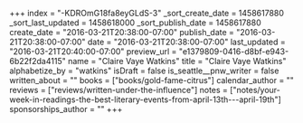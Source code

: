 +++
index = "-KDROmG18fa8eyGLdS-3"
_sort_create_date = 1458617880
_sort_last_updated = 1458618000
_sort_publish_date = 1458617880
create_date = "2016-03-21T20:38:00-07:00"
publish_date = "2016-03-21T20:38:00-07:00"
date = "2016-03-21T20:38:00-07:00"
last_updated = "2016-03-21T20:40:00-07:00"
preview_url = "e1379809-0416-d8bf-e943-6b22f2da4115"
name = "Claire Vaye Watkins"
title = "Claire Vaye Watkins"
alphabetize_by = "watkins"
isDraft = false
is_seattle__pnw_writer = false
written_about = ""
books = ["books/gold-fame-citrus"]
calendar_author = ""
reviews = ["reviews/written-under-the-influence"]
notes = ["notes/your-week-in-readings-the-best-literary-events-from-april-13th---april-19th"]
sponsorships_author = ""
+++
